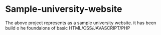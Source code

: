 # Sample-university-website
The above project represents as a sample university website.
it has been build o he foundaions of basic HTML/CSS/JAVASCRIPT/PHP
                                                              
                
